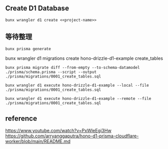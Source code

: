 ## Create D1 Database

```
bunx wrangler d1 create <<project-name>>
```

## 等待整理

```不確定作用
bunx prisma generate
```

bunx wrangler d1 migrations create hono-drizzle-d1-example create_tables

```根據 schema.prisma 建立 migration 檔案
bunx prisma migrate diff --from-empty --to-schema-datamodel ./prisma/schema.prisma --script --output ./prisma/migrations/0001_create_tables.sql
```

```本地增加資料庫
bunx wrangler d1 execute hono-drizzle-d1-example --local --file ./prisma/migrations/0001_create_tables.sql
```

```遠端增加資料庫
bunx wrangler d1 execute hono-drizzle-d1-example --remote --file ./prisma/migrations/0001_create_tables.sql
```

## reference

https://www.youtube.com/watch?v=PxWleEgi3Hw
https://github.com/arryanggaputra/hono-d1-prisma-cloudflare-worker/blob/main/README.md
